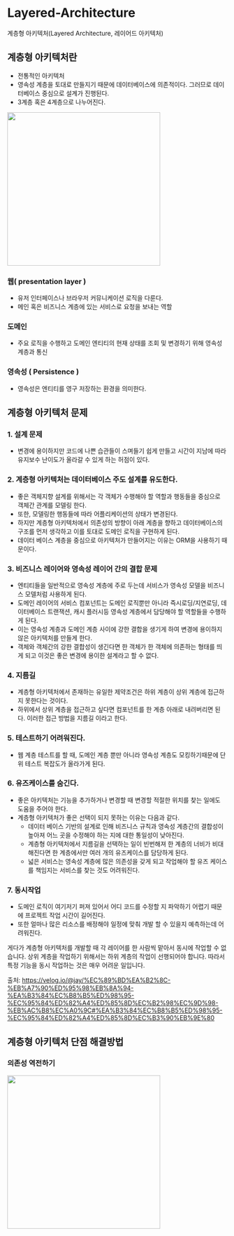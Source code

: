 # Layered-Architecture
계층형 아키텍처(Layered Architecture, 레이어드 아키텍처)

## 계층형 아키텍처란 ##
- 전통적인 아키텍처
- 영속성 계층을 토대로 만들지기 때문에 데이터베이스에 의존적이다. 그러므로 데이터베이스 중심으로 설계가 진행된다.
- 3계층 혹은 4계층으로 나누어진다.

<img src = "https://user-images.githubusercontent.com/24876345/219259022-9dbfa424-8be8-42e3-95e2-2731b0cc812c.png" width="350px">


### 웹( presentation layer ) ###
- 유저 인터페이스나 브라우저 커뮤니케이션 로직을 다룬다.
- 메인 혹은 비즈니스 계층에 있는 서비스로 요청을 보내는 역할

### 도메인 ###
- 주요 로직을 수행하고 도메인 엔티티의 현재 상태를 조회 및 변경하기 위해 영속성 계층과 통신

### 영속성 ( Persistence ) ###
- 영속성은 엔티티를 영구 저장하는 환경을 의미한다.

## 계층형 아키텍처 문제 ##

### 1. 설계 문제 ###
- 변경에 용이하지만 코드에 나쁜 습관들이 스며들기 쉽게 만들고 시간이 지남에 따라 유지보수 난이도가 올라갈 수 있게 하는 허점이 있다.

### 2. 계층형 아키텍처는 데이터베이스 주도 설계를 유도한다. ###
- 좋은 객체지향 설계를 위해서는 각 객체가 수행해야 할 역할과 행동들을 중심으로 객체간 관계를 모델링 한다.
- 또한, 모델링한 행동들에 따라 어플리케이션의 상태가 변경된다.
- 하지만 계층형 아키텍처에서 의존성의 방향이 아래 계층을 향하고 데이터베이스의 구조를 먼저 생각하고 이를 토대로 도메인 로직을 구현하게 된다.
- 데이터 베이스 계층을 중심으로 아키텍처가 만들어지는 이유는 ORM을 사용하기 때문이다.

### 3. 비즈니스 레이어와 영속성 레이어 간의 결합 문제 ###
- 엔티티들을 일반적으로 영속성 계층에 주로 두는데 서비스가 영속성 모델을 비즈니스 모델처럼 사용하게 된다.
- 도메인 레이어의 서비스 컴포넌트는 도메인 로직뿐만 아니라 즉시로딩/지연로딩, 데이터베이스 트랜잭션, 캐시 플러시등 영속성 계층에서 담당해야 할 역할들을 수행하게 된다.
- 이는 영속성 계층과 도메인 계층 사이에 강한 결합을 생기게 하여 변경에 용이하지 않은 아키텍처를 만들게 한다.
- 객체와 객체간의 강한 결합성이 생긴다면 한 객체가 한 객체에 의존하는 형태를 띄게 되고 이것은 좋은 변경에 용이한 설계라고 할 수 없다.

### 4. 지름길 ###
- 계층형 아키텍처에서 존재하는 유일한 제약조건은 하위 계층이 상위 계층에 접근하지 못한다는 것이다.
- 하위에서 상위 계층을 접근하고 싶다면 컴포넌트를 한 계층 아래로 내려버리면 된다. 이러한 접근 방법을 지름길 이라고 한다.

### 5. 테스트하기 어려워진다. ###
- 웹 계층 테스트를 할 때, 도메인 계층 뿐만 아니라 영속성 계층도 모킹하기때문에 단위 테스트 복잡도가 올라가게 된다.

### 6. 유즈케이스를 숨긴다. ###
- 좋은 아키텍처는 기능을 추가하거나 변경할 때 변경할 적절한 위치를 찾는 일에도 도움을 주어야 한다.
- 계층형 아키텍처가 좋은 선택이 되지 못하는 이유는 다음과 같다.
    + 데이터 베이스 기반의 설계로 인해 비즈니스 규칙과 영속성 계층간의 결합성이 높아져 어느 곳을 수정해야 하는 지에 대한 통일성이 낮아진다.
    + 계층형 아키텍처에서 지름길을 선택하는 일이 빈번해져 한 계층의 너비가 비대해진다면 한 계층에서만 여러 개의 유즈케이스를 담당하게 된다. 
    + 넓은 서비스는 영속성 계층에 많은 의존성을 갖게 되고 작업해야 할 유즈 케이스를 책임지는 서비스를 찾는 것도 어려워진다.

### 7. 동시작업 ###
- 도메인 로직이 여기저기 퍼져 있어서 어디 코드를 수정할 지 파악하기 어렵기 때문에 프로젝트 작업 시간이 길어진다.
- 또한 얼마나 많은 리소스를 배정해야 일정에 맞춰 개발 할 수 있을지 예측하는데 어려워진다.

게다가 계층형 아키텍처를 개발할 때 각 레이어를 한 사람씩 맡아서 동시에 작업할 수 없습니다. 상위 계층을 작업하기 위해서는 하위 계층의 작업이 선행되어야 합니다. 따라서 특정 기능을 동시 작업하는 것은 매우 어려운 일입니다.

출처: https://velog.io/@jay/%EC%89%BD%EA%B2%8C-%EB%A7%90%ED%95%98%EB%8A%94-%EA%B3%84%EC%B8%B5%ED%98%95-%EC%95%84%ED%82%A4%ED%85%8D%EC%B2%98%EC%9D%98-%EB%AC%B8%EC%A0%9C#%EA%B3%84%EC%B8%B5%ED%98%95-%EC%95%84%ED%82%A4%ED%85%8D%EC%B3%90%EB%9E%80

## 계층형 아키텍처 단점 해결방법 ##

### 의존성 역전하기 ###

<img src = "https://user-images.githubusercontent.com/24876345/219260962-ea444c2e-026a-4cb6-84bc-19d4ff49c961.png" width="350px">

